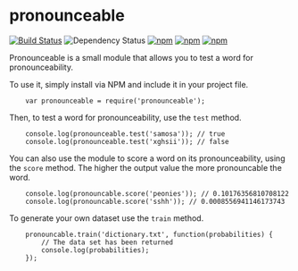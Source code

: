 # pronounceable

[![Build Status](https://travis-ci.org/lukem512/pronounceable.svg?branch=master)](https://travis-ci.org/lukem512/pronounceable) ![Dependency Status](https://david-dm.org/lukem512/pronounceable.svg) [![npm](https://img.shields.io/npm/l/pronounceable.svg)](https://www.npmjs.com/package/pronounceable) [![npm](https://img.shields.io/npm/v/pronounceable.svg)](https://www.npmjs.com/package/pronounceable) [![npm](https://img.shields.io/npm/dm/pronounceable.svg)](https://www.npmjs.com/package/pronounceable)

Pronounceable is a small module that allows you to test a word for pronounceability.

To use it, simply install via NPM and include it in your project file.

```
	var pronounceable = require('pronounceable');
```

Then, to test a word for pronounceability, use the `test` method.

```
	console.log(pronounceable.test('samosa')); // true
	console.log(pronounceable.test('xghsii')); // false
```

You can also use the module to score a word on its pronounceability, using the `score` method. The higher the output value the more pronouncable the word.

```
	console.log(pronouncable.score('peonies')); // 0.10176356810708122
	console.log(pronouncable.score('sshh')); // 0.0008556941146173743
```

To generate your own dataset use the `train` method.

```
	pronouncable.train('dictionary.txt', function(probabilities) {
		// The data set has been returned
		console.log(probabilities);
	});
```
